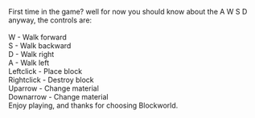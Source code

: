 First time in the game? well for now you should know about the A W S D<br>
anyway, the controls are:<br>
<br>
W - Walk forward<br>
S - Walk backward<br>
D - Walk right<br>
A - Walk left<br>
Leftclick - Place block<br>
Rightclick - Destroy block<br>
Uparrow - Change material<br>
Downarrow - Change material<br>
Enjoy playing, and thanks for choosing Blockworld.